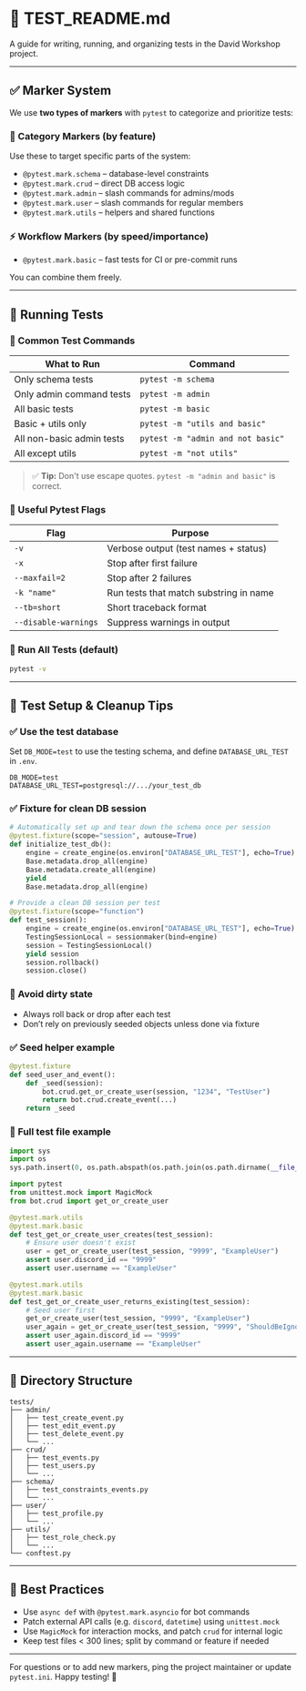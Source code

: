 # 🧪 TEST_README.md

A guide for writing, running, and organizing tests in the David Workshop project.

---

## ✅ Marker System

We use **two types of markers** with `pytest` to categorize and prioritize tests:

### 📂 Category Markers (by feature)

Use these to target specific parts of the system:

* `@pytest.mark.schema` – database-level constraints
* `@pytest.mark.crud` – direct DB access logic
* `@pytest.mark.admin` – slash commands for admins/mods
* `@pytest.mark.user` – slash commands for regular members
* `@pytest.mark.utils` – helpers and shared functions

### ⚡ Workflow Markers (by speed/importance)

* `@pytest.mark.basic` – fast tests for CI or pre-commit runs

You can combine them freely.

---

## 🧪 Running Tests

### 🔹 Common Test Commands

| What to Run               | Command                           |
| ------------------------- | --------------------------------- |
| Only schema tests         | `pytest -m schema`                |
| Only admin command tests  | `pytest -m admin`                 |
| All basic tests           | `pytest -m basic`                 |
| Basic + utils only        | `pytest -m "utils and basic"`     |
| All non-basic admin tests | `pytest -m "admin and not basic"` |
| All except utils          | `pytest -m "not utils"`           |

> ✅ **Tip:** Don't use escape quotes. `pytest -m "admin and basic"` is correct.

### 🔹 Useful Pytest Flags

| Flag                 | Purpose                                |
| -------------------- | -------------------------------------- |
| `-v`                 | Verbose output (test names + status)   |
| `-x`                 | Stop after first failure               |
| `--maxfail=2`        | Stop after 2 failures                  |
| `-k "name"`          | Run tests that match substring in name |
| `--tb=short`         | Short traceback format                 |
| `--disable-warnings` | Suppress warnings in output            |


### 🔹 Run All Tests (default)

```bash
pytest -v
```

---

## 🔧 Test Setup & Cleanup Tips

### ✅ Use the test database

Set `DB_MODE=test` to use the testing schema, and define `DATABASE_URL_TEST` in `.env`.

```env
DB_MODE=test
DATABASE_URL_TEST=postgresql://.../your_test_db
```

### ✅ Fixture for clean DB session

```python
# Automatically set up and tear down the schema once per session
@pytest.fixture(scope="session", autouse=True)
def initialize_test_db():
    engine = create_engine(os.environ["DATABASE_URL_TEST"], echo=True)
    Base.metadata.drop_all(engine)
    Base.metadata.create_all(engine)
    yield
    Base.metadata.drop_all(engine)

# Provide a clean DB session per test
@pytest.fixture(scope="function")
def test_session():
    engine = create_engine(os.environ["DATABASE_URL_TEST"], echo=True)
    TestingSessionLocal = sessionmaker(bind=engine)
    session = TestingSessionLocal()
    yield session
    session.rollback()
    session.close()
```

### 🚫 Avoid dirty state

* Always roll back or drop after each test
* Don’t rely on previously seeded objects unless done via fixture

### ✅ Seed helper example

```python
@pytest.fixture
def seed_user_and_event():
    def _seed(session):
        bot.crud.get_or_create_user(session, "1234", "TestUser")
        return bot.crud.create_event(...)
    return _seed
```

### 🔪 Full test file example

```python
import sys
import os
sys.path.insert(0, os.path.abspath(os.path.join(os.path.dirname(__file__), '..')))

import pytest
from unittest.mock import MagicMock
from bot.crud import get_or_create_user

@pytest.mark.utils
@pytest.mark.basic
def test_get_or_create_user_creates(test_session):
    # Ensure user doesn't exist
    user = get_or_create_user(test_session, "9999", "ExampleUser")
    assert user.discord_id == "9999"
    assert user.username == "ExampleUser"

@pytest.mark.utils
@pytest.mark.basic
def test_get_or_create_user_returns_existing(test_session):
    # Seed user first
    get_or_create_user(test_session, "9999", "ExampleUser")
    user_again = get_or_create_user(test_session, "9999", "ShouldBeIgnored")
    assert user_again.discord_id == "9999"
    assert user_again.username == "ExampleUser"
```

---

## 📁 Directory Structure

```
tests/
├── admin/
│   ├── test_create_event.py
│   ├── test_edit_event.py
│   ├── test_delete_event.py
│   └── ...
├── crud/
│   ├── test_events.py
│   ├── test_users.py
│   └── ...
├── schema/
│   ├── test_constraints_events.py
│   └── ...
├── user/
│   ├── test_profile.py
│   └── ...
├── utils/
│   ├── test_role_check.py
│   └── ...
└── conftest.py
```

---

## 📌 Best Practices

* Use `async def` with `@pytest.mark.asyncio` for bot commands
* Patch external API calls (e.g. `discord`, `datetime`) using `unittest.mock`
* Use `MagicMock` for interaction mocks, and patch `crud` for internal logic
* Keep test files < 300 lines; split by command or feature if needed

---

For questions or to add new markers, ping the project maintainer or update `pytest.ini`.
Happy testing! 🧪
